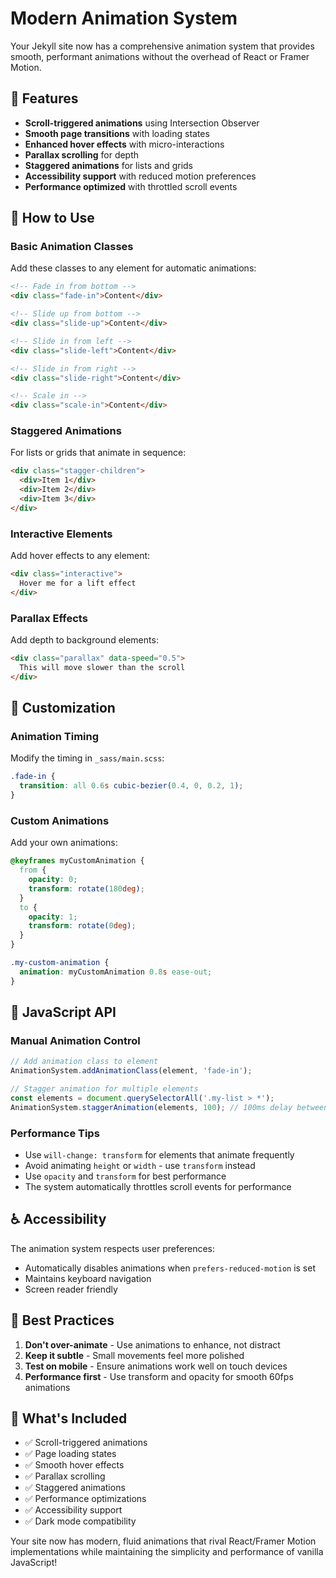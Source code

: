 # Modern Animation System

Your Jekyll site now has a comprehensive animation system that provides smooth, performant animations without the overhead of React or Framer Motion.

## 🎯 Features

- **Scroll-triggered animations** using Intersection Observer
- **Smooth page transitions** with loading states
- **Enhanced hover effects** with micro-interactions
- **Parallax scrolling** for depth
- **Staggered animations** for lists and grids
- **Accessibility support** with reduced motion preferences
- **Performance optimized** with throttled scroll events

## 🚀 How to Use

### Basic Animation Classes

Add these classes to any element for automatic animations:

```html
<!-- Fade in from bottom -->
<div class="fade-in">Content</div>

<!-- Slide up from bottom -->
<div class="slide-up">Content</div>

<!-- Slide in from left -->
<div class="slide-left">Content</div>

<!-- Slide in from right -->
<div class="slide-right">Content</div>

<!-- Scale in -->
<div class="scale-in">Content</div>
```

### Staggered Animations

For lists or grids that animate in sequence:

```html
<div class="stagger-children">
  <div>Item 1</div>
  <div>Item 2</div>
  <div>Item 3</div>
</div>
```

### Interactive Elements

Add hover effects to any element:

```html
<div class="interactive">
  Hover me for a lift effect
</div>
```

### Parallax Effects

Add depth to background elements:

```html
<div class="parallax" data-speed="0.5">
  This will move slower than the scroll
</div>
```

## 🎨 Customization

### Animation Timing

Modify the timing in `_sass/main.scss`:

```scss
.fade-in {
  transition: all 0.6s cubic-bezier(0.4, 0, 0.2, 1);
}
```

### Custom Animations

Add your own animations:

```scss
@keyframes myCustomAnimation {
  from {
    opacity: 0;
    transform: rotate(180deg);
  }
  to {
    opacity: 1;
    transform: rotate(0deg);
  }
}

.my-custom-animation {
  animation: myCustomAnimation 0.8s ease-out;
}
```

## 🔧 JavaScript API

### Manual Animation Control

```javascript
// Add animation class to element
AnimationSystem.addAnimationClass(element, 'fade-in');

// Stagger animation for multiple elements
const elements = document.querySelectorAll('.my-list > *');
AnimationSystem.staggerAnimation(elements, 100); // 100ms delay between each
```

### Performance Tips

- Use `will-change: transform` for elements that animate frequently
- Avoid animating `height` or `width` - use `transform` instead
- Use `opacity` and `transform` for best performance
- The system automatically throttles scroll events for performance

## ♿ Accessibility

The animation system respects user preferences:

- Automatically disables animations when `prefers-reduced-motion` is set
- Maintains keyboard navigation
- Screen reader friendly

## 🎯 Best Practices

1. **Don't over-animate** - Use animations to enhance, not distract
2. **Keep it subtle** - Small movements feel more polished
3. **Test on mobile** - Ensure animations work well on touch devices
4. **Performance first** - Use transform and opacity for smooth 60fps animations

## 🔄 What's Included

- ✅ Scroll-triggered animations
- ✅ Page loading states
- ✅ Smooth hover effects
- ✅ Parallax scrolling
- ✅ Staggered animations
- ✅ Performance optimizations
- ✅ Accessibility support
- ✅ Dark mode compatibility

Your site now has modern, fluid animations that rival React/Framer Motion implementations while maintaining the simplicity and performance of vanilla JavaScript! 